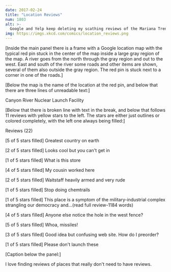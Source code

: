 ```yaml
---
date: 2017-02-24
title: "Location Reviews"
num: 1803
alt: >-
  Google and Yelp keep deleting my scathing reviews of the Mariana Trench, the Chernobyl reactor core, the jet stream, and the equator.
img: https://imgs.xkcd.com/comics/location_reviews.png
---
```

[Inside the main panel there is a frame with a Google location map with the typical red pin stuck in the center of the map inside a large gray region of the map. A river goes from the north through the gray region and out to the west. East and south of the river some roads and other items are shown, several of them also outside the gray region. The red pin is stuck next to a corner in one of the roads.]

[Below the map is the name of the location at the red pin, and below that there are three lines of unreadable text:]

Canyon River Nuclear Launch Facility

[Below that there is broken line with text in the break, and below that follows 11 reviews with yellow stars to the left. The stars are either just outlines or colored completely, with the left one always being filled:]

Reviews (22)

[5 of 5 stars filled] Greatest country on earth

[2 of 5 stars filled] Looks cool but you can't get in

[1 of 5 stars filled] What is this store

[4 of 5 stars filled] My cousin worked here

[2 of 5 stars filled] Waitstaff heavily armed and very rude

[1 of 5 stars filled] Stop doing chemtrails

[1 of 5 stars filled] This place is a symptom of the military-industrial complex strangling our democracy and...(read full review-1184 words)

[4 of 5 stars filled] Anyone else notice the hole in the west fence?

[5 of 5 stars filled] Whoa, missiles!

[3 of 5 stars filled] Good idea but confusing web site. How do I preorder?

[1 of 5 stars filled] Please don't launch these

[Caption below the panel:]

I love finding reviews of places that really don't need to have reviews.